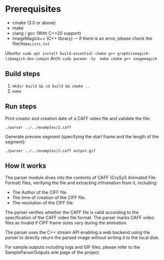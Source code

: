 # Prerequisites

- cmake (3.0 or above)
- make
- clang / gcc (With C++20 support)
- ImageMagick++ (C++ library) -- if there is an error, please check the file`CMakeLists.txt`

Ubuntu:
`sudo apt install build-essential cmake g++ graphicsmagick-libmagick-dev-compat`
Arch:
`sudo pacman -Sy  make cmake g++ imagemagick`

## Build steps

1. `mkdir build && cd build && cmake ..`
2. `make`

## Run steps
Print creator and creation date of a CAFF video file and validate the file:

`./parser ../../examples/2.caff`

Generate preview segment (specifying the start frame and the length of the segment):

`./parser ../../examples/2.caff output.gif`

## How it works

The parser module dives into the contents of CAFF (CrySyS Animated File Format) files, verifying the file and extracting infromation from it, including:
- The Author of the CIFF file.
- The time of creation of the CIFF file.
- The resolution of the CIFF file.

The parser verifies whether the CAFF file is valid according to the specification of the CAFF video file format.
The parser marks CAFF video files as invalid if CIFF frame sizes vary during the animation.

The parser uses the C++ stream API enabling a web backend using the parser to directly return the parsed image without writing it to the local disk.

For sample outputs including logs and GIF files, please refer to the SampleParserOutputs wiki page of the project.
